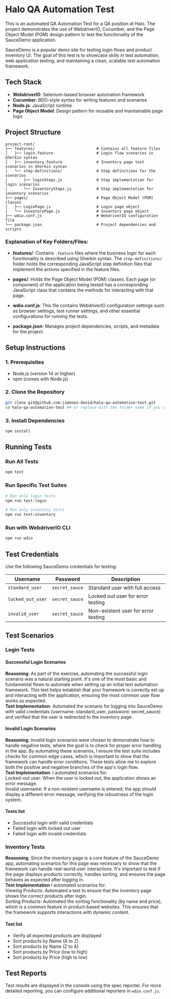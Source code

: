 # Halo QA Automation Test

This is an automated QA Automation Test for a QA position at Halo. The project demonstrates the use of WebdriverIO, Cucumber, and the Page Object Model (POM) design pattern to test the functionality of the SauceDemo application.

SauceDemo is a popular demo site for testing login flows and product inventory UI. The goal of this test is to showcase skills in test automation, web application testing, and maintaining a clean, scalable test automation framework.

## Tech Stack
- **WebdriverIO**: Selenium-based browser automation framework
- **Cucumber**: BDD-style syntax for writing features and scenarios
- **Node.js**: JavaScript runtime
- **Page Object Model**: Design pattern for reusable and maintainable page logic

## Project Structure
```
project-root/
├── features/                           # Contains all feature files
│   ├── login.feature                   # Login flow scenarios in Gherkin syntax
│   ├── inventory.feature               # Inventory page test scenarios in Gherkin syntax
│   └── step-definitions/               # Step definitions for the scenarios
│       ├── loginSteps.js               # Step implementation for login scenarios
│       └── InventorySteps.js           # Step implementation for inventory scenarios
├── pages/                              # Page Object Model (POM) classes
│   ├── LoginPage.js                    # Login page object
│   └── InventoryPage.js                # Inventory page object
├── wdio.conf.js                        # WebdriverIO configuration file
└── package.json                        # Project dependencies and scripts
```

### Explanation of Key Folders/Files:

- **features/**: Contains `.feature` files where the business logic for each functionality is described using Gherkin syntax. The `step-definitions/` folder holds the corresponding JavaScript step definition files that implement the actions specified in the feature files.

- **pages/**: Holds the Page Object Model (POM) classes. Each page (or component) of the application being tested has a corresponding JavaScript class that contains the methods for interacting with that page.

- **wdio.conf.js**: This file contains WebdriverIO configuration settings such as browser settings, test runner settings, and other essential configurations for running the tests.

- **package.json**: Manages project dependencies, scripts, and metadata for the project.

## Setup Instructions

### 1. Prerequisites
- Node.js (version 14 or higher)
- npm (comes with Node.js)

### 2. Clone the Repository
```bash
git clone git@github.com:jimenez-david/halo-qa-automation-test.git
cd halo-qa-automation-test ## or replace with the folder name if you cloned it elsewhere
```

### 3. Install Dependencies
```bash
npm install
```

## Running Tests

### Run All Tests
```bash
npm test
```

### Run Specific Test Suites
```bash
# Run only login tests
npm run test:login

# Run only inventory tests
npm run test:inventory
```

### Run with WebdriverIO CLI
```bash
npm run wdio
```

## Test Credentials

Use the following SauceDemo credentials for testing:

| Username | Password | Description |
|----------|----------|-------------|
| `standard_user` | `secret_sauce` | Standard user with full access |
| `locked_out_user` | `secret_sauce` | Locked out user for error testing |
| `invalid_user` | `secret_sauce` | Non-existent user for error testing |

## Test Scenarios

### Login Tests
#### Successful Login Scenarios
**Reasoning**: As part of the exercise, automating the successful login scenario was a natural starting point. It's one of the most basic and fundamental flows to automate when setting up an initial test automation framework. This test helps establish that your framework is correctly set up and interacting with the application, ensuring the most common user flow works as expected.  
**Test Implementation**: Automated the scenario for logging into SauceDemo with valid credentials (username: standard_user, password: secret_sauce) and verified that the user is redirected to the inventory page.

#### Invalid Login Scenarios
**Reasoning**: Invalid login scenarios were chosen to demonstrate how to handle negative tests, where the goal is to check for proper error handling in the app. By automating these scenarios, I ensure the test suite includes checks for common edge cases, which is important to show that the framework can handle error conditions. These tests allow me to explore both the positive and negative branches of the app's login flow.  
**Test Implementation**: I automated scenarios for:  
Locked-out user: When the user is locked out, the application shows an error message.  
Invalid username: If a non-existent username is entered, the app should display a different error message, verifying the robustness of the login system.
#### Tests list
- Successful login with valid credentials
- Failed login with locked out user
- Failed login with invalid credentials

### Inventory Tests
**Reasoning**: Since the inventory page is a core feature of the SauceDemo app, automating scenarios for this page was necessary to show that the framework can handle real-world user interactions. It's important to test if the page displays products correctly, handles sorting, and ensures the page behaves as expected after logging in.  
**Test Implementation** I automated scenarios for:  
Viewing Products: Automated a test to ensure that the inventory page shows the correct products after login.  
Sorting Products: Automated the sorting functionality (by name and price), which is a common feature in product-based websites. This ensures that the framework supports interactions with dynamic content.
#### Test list
- Verify all expected products are displayed
- Sort products by Name (A to Z)
- Sort products by Name (Z to A)
- Sort products by Price (low to high)
- Sort products by Price (high to low)

## Test Reports

Test results are displayed in the console using the spec reporter. For more detailed reporting, you can configure additional reporters in `wdio.conf.js`.